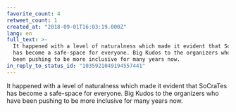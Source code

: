 ```yaml
---
favorite_count: 4
retweet_count: 1
created_at: "2018-09-01T16:03:19.000Z"
lang: en
full_text: >-
  It happened with a level of naturalness which made it evident that SoCraTes
  has become a safe-space for everyone. Big Kudos to the organizers who have
  been pushing to be more inclusive for many years now.
in_reply_to_status_id: "1035921049194557441"
---
```


It happened with a level of naturalness which made it evident that SoCraTes has
become a safe-space for everyone. Big Kudos to the organizers who have been
pushing to be more inclusive for many years now.
